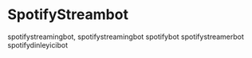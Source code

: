 # SpotifyStreambot
spotifystreamingbot, spotifystreamingbot spotifybot spotifystreamerbot spotifydinleyicibot

